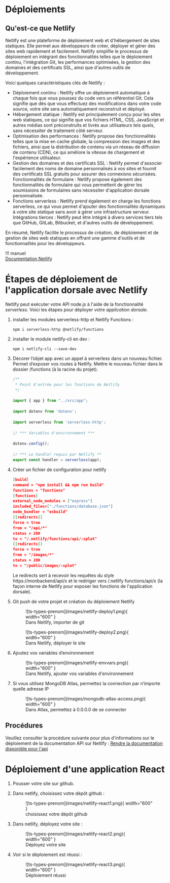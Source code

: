 # Déploiements  

## Qu'est-ce que Netlify  

Netlify est une plateforme de déploiement web et d'hébergement de sites statiques. Elle permet aux développeurs de créer, déployer et gérer des sites web rapidement et facilement. Netlify simplifie le processus de déploiement en intégrant des fonctionnalités telles que le déploiement continu, l'intégration Git, les performances optimisées, la gestion des domaines et des certificats SSL, ainsi que d'autres outils de développement.  

Voici quelques caractéristiques clés de Netlify :  

- Déploiement continu : Netlify offre un déploiement automatique à chaque fois que vous poussez du code vers un référentiel Git. Cela signifie que dès que vous effectuez des modifications dans votre code source, votre site sera automatiquement reconstruit et déployé.  
- Hébergement statique : Netlify est principalement conçu pour les sites web statiques, ce qui signifie que vos fichiers HTML, CSS, JavaScript et autres médias sont préconstruits et livrés aux utilisateurs tels quels, sans nécessiter de traitement côté serveur.  
- Optimisation des performances : Netlify propose des fonctionnalités telles que la mise en cache globale, la compression des images et des fichiers, ainsi que la distribution de contenu via un réseau de diffusion de contenu (CDN), ce qui améliore la vitesse de chargement et l'expérience utilisateur.  
- Gestion des domaines et des certificats SSL : Netlify permet d'associer facilement des noms de domaine personnalisés à vos sites et fournit des certificats SSL gratuits pour assurer des connexions sécurisées.
Fonctionnalités de formulaire : Netlify propose également des fonctionnalités de formulaire qui vous permettent de gérer les soumissions de formulaires sans nécessiter d'application dorsale personnalisée.  
- Fonctions serverless : Netlify prend également en charge les fonctions serverless, ce qui vous permet d'ajouter des fonctionnalités dynamiques à votre site statique sans avoir à gérer une infrastructure serveur.
Intégrations tierces : Netlify peut être intégré à divers services tiers tels que GitHub, GitLab, Bitbucket, et d'autres outils de développement.  

En résumé, Netlify facilite le processus de création, de déploiement et de gestion de sites web statiques en offrant une gamme d'outils et de fonctionnalités pour les développeurs.

!!! manuel  
    [Documentation Netlify](https://docs.netlify.com)  


# Étapes de déploiement de l'application dorsale avec Netlify  

Netlify peut exécuter votre API node.js à l'aide de la fonctionnalité _serverless_.  Voici les étapes pour déployer votre *application dorsale*.  

1. installer les modules serverless-http et Netlify Functions :  

    ``` nodejsrepl title="console"
    npm i serverless-http @netlify/functions  
    ```

2. installer le module netlify-cli en dev :  

    ``` nodejsrepl title="console"
    npm i netlify-cli --save-dev
    ```

3. Décorer l’objet app avec un appel à serverless dans un nouveau fichier. Permet d’exposer vos routes à Netlify.  Mettre le nouveau fichier dans le dossier /functions (à la racine du projet).  

    ``` ts title="functions/api.ts"
    /**
     * Point d'entrée pour les fonctions de Netlify
     */

    import { app } from "../src/app";

    import dotenv from 'dotenv';

    import serverless from 'serverless-http';

    // *** Variables d'environnement ***

    dotenv.config();

    // *** Le handler requis par Netlify **
    export const handler = serverless(app);
    ```

4. Créer un fichier de configuration pour netlify  

    ``` json title="netlify.toml"  
    [build]
    command = "npm install && npm run build"
    functions = "functions"
    [functions]
    external_node_modules = ["express"]
    included_files=["./functions/database.json"]
    node_bundler = "esbuild"
    [[redirects]]
    force = true
    from = "/api/*"
    status = 200
    to = "/.netlify/functions/api/:splat"
    [[redirects]]
    force = true
    from = "/images/*"
    status = 200
    to = "/public/images/:splat"
    ```  

    Le redirects sert à recevoir les requêtes du style https://monbackend/api/x et le rediriger vers /.netlify functions/api/x (la façon interne de Netlify pour exposer les fonctions de l'application dorsale).  

5. Git push de votre projet et création du déploiement Netlify  

    <figure markdown>
    ![ts-types-prenom](images/netlify-deploy1.png){ width="600" }
    <figcaption>Dans Netlify, importer de git</figcaption>
    </figure>

    <figure markdown>
    ![ts-types-prenom](images/netlify-deploy2.png){ width="600" }
    <figcaption>Dans Netlify, déployer le site</figcaption>
    </figure>

5. Ajoutez vos variables d’environnement  
 
    <figure markdown>
    ![ts-types-prenom](images/netlify-envvars.png){ width="600" }
    <figcaption>Dans Netlify, ajouter vos variables d'environnement</figcaption>
    </figure>


6. Si vous utilisez MongoDB Atlas, permettez la connection par n’importe quelle adresse IP  

    <figure markdown>
    ![ts-types-prenom](images/mongodb-atlas-access.png){ width="600" }
    <figcaption>Dans Atlas, permettez à 0.0.0.0 de se connecter</figcaption>
    </figure>  

## Procédures  

Veuillez consulter la procédure suivante pour plus d'informations sur le déploiement de la documentation API sur Netlify : [Rendre la documentation disponible pour l'api](documentation.md)

# Déploiement d'une application React  

1. Pousser votre site sur github.  

2. Dans netlify, choisissez votre dépôt github :  

    <figure markdown>
    ![ts-types-prenom](images/netlify-react1.png){ width="600" }
    <figcaption>choisissez votre dépôt github</figcaption>
    </figure>  

3. Dans netlify, déployez votre site :  

    <figure markdown>
    ![ts-types-prenom](images/netlify-react2.png){ width="600" }
    <figcaption>Déployez votre site</figcaption>
    </figure>  

4. Voir si le déploiement est réussi :  

    <figure markdown>
    ![ts-types-prenom](images/netlify-react3.png){ width="600" }
    <figcaption>Déploiement réussi</figcaption>
    </figure>  

